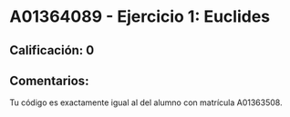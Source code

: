 # A01364089 - Ejercicio 1: Euclides

## **Calificación**: 0

## **Comentarios**:

Tu código es exactamente igual al del alumno con matrícula A01363508.